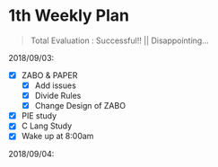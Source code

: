 # 1th Weekly Plan

> Total Evaluation : Successful!! || Disappointing...

2018/09/03:

- [x] ZABO & PAPER
  - [x] Add issues
  - [x] Divide Rules
  - [x] Change Design of ZABO
- [x] PIE study
- [x] C Lang Study
- [x] Wake up at 8:00am

2018/09/04:




